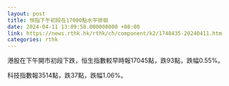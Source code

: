 ```yaml
---
layout: post
title: 恒指下午初段在17000點水平徘徊
date: 2024-04-11 13:09:58.000000000 +08:00
link: https://news.rthk.hk/rthk/ch/component/k2/1748435-20240411.htm
categories: rthk
---
```


港股在下午開市初段下跌，恒生指數較早時報17045點，跌93點，跌幅0.55%。

科技指數報3514點，跌37點，跌幅1.06%。
